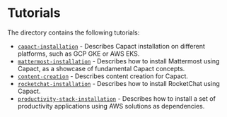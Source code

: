 # Tutorials

The directory contains the following tutorials:

- [`capact-installation`](capact-installation/README.md) - Describes Capact installation on different platforms, such as GCP GKE or AWS EKS.
- [`mattermost-installation`](./mattermost-installation/README.md) - Describes how to install Mattermost using Capact, as a showcase of fundamental Capact concepts.
- [`content-creation`](./content-creation/README.md) - Describes content creation for Capact.
- [`rocketchat-installation`](./rocketchat-installation/README.md) - Describes how to install RocketChat using Capact.
- [`productivity-stack-installation`](productivity-stack-installation/README.md) - Describes how to install a set of productivity applications using AWS solutions as dependencies.
